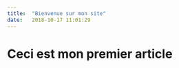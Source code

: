 ```yaml
---
title:  "Bienvenue sur mon site"
date:   2018-10-17 11:01:29
---
```


# Ceci est mon premier article